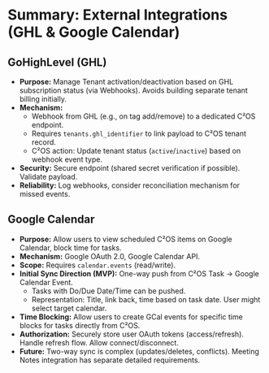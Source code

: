 # Summary: External Integrations (GHL & Google Calendar)

## GoHighLevel (GHL)
*   **Purpose:** Manage Tenant activation/deactivation based on GHL subscription status (via Webhooks). Avoids building separate tenant billing initially.
*   **Mechanism:**
    *   Webhook from GHL (e.g., on tag add/remove) to a dedicated C²OS endpoint.
    *   Requires `tenants.ghl_identifier` to link payload to C²OS tenant record.
    *   C²OS action: Update tenant status (`active`/`inactive`) based on webhook event type.
*   **Security:** Secure endpoint (shared secret verification if possible). Validate payload.
*   **Reliability:** Log webhooks, consider reconciliation mechanism for missed events.

## Google Calendar
*   **Purpose:** Allow users to view scheduled C²OS items on Google Calendar, block time for tasks.
*   **Mechanism:** Google OAuth 2.0, Google Calendar API.
*   **Scope:** Requires `calendar.events` (read/write).
*   **Initial Sync Direction (MVP):** One-way push from C²OS Task -> Google Calendar Event.
    *   Tasks with Do/Due Date/Time can be pushed.
    *   Representation: Title, link back, time based on task date. User might select target calendar.
*   **Time Blocking:** Allow users to create GCal events for specific time blocks for tasks directly from C²OS.
*   **Authorization:** Securely store user OAuth tokens (access/refresh). Handle refresh flow. Allow connect/disconnect.
*   **Future:** Two-way sync is complex (updates/deletes, conflicts). Meeting Notes integration has separate detailed requirements. 